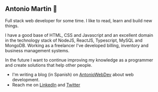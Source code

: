 ## Antonio Martin 👋


<!--
**antoniowd/antoniowd** is a ✨ _special_ ✨ repository because its `README.md` (this file) appears on your GitHub profile.

Here are some ideas to get you started:

- 🔭 I’m currently working on ...
- 🌱 I’m currently learning ...
- 👯 I’m looking to collaborate on ...
- 🤔 I’m looking for help with ...
- 💬 Ask me about ...
- 📫 How to reach me: ...
- 😄 Pronouns: ...
- ⚡ Fun fact: ...
-->


Full stack web developer for some time. I like to read, learn and build new things.

I have a good base of HTML, CSS and Javascript and an excellent domain in the technology stack of NodeJS, ReactJS, Typescript, MySQL and MongoDB. Working as a freelancer I've developed billing, inventory and business management systems.

In the future I want to continue improving my knowledge as a programmer and create solutions that help other people.

- I'm writing a blog (in Spanish) on [AntonioWebDev](https://antonioweb.dev) about web development.
- Reach me on [LinkedIn](https://www.linkedin.com/in/antoniowebdev/) and [Twitter](https://twitter.com/antoniowebdev)
